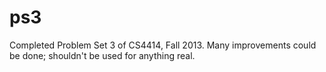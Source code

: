 ps3
===

Completed Problem Set 3 of CS4414, Fall 2013. Many improvements could be done; shouldn't be used for anything real.
